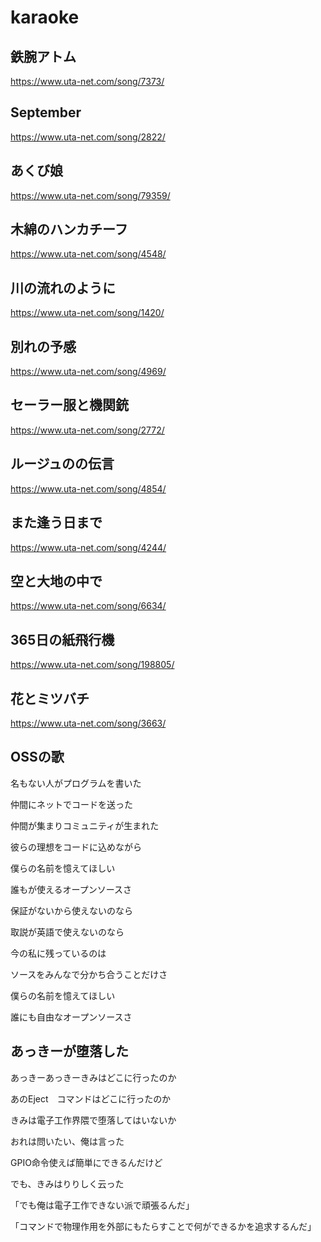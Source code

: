 # karaoke
## 鉄腕アトム
https://www.uta-net.com/song/7373/
## September
https://www.uta-net.com/song/2822/
## あくび娘
https://www.uta-net.com/song/79359/
## 木綿のハンカチーフ
https://www.uta-net.com/song/4548/
## 川の流れのように
https://www.uta-net.com/song/1420/
## 別れの予感
https://www.uta-net.com/song/4969/
## セーラー服と機関銃
https://www.uta-net.com/song/2772/
## ルージュのの伝言
https://www.uta-net.com/song/4854/
## また逢う日まで
https://www.uta-net.com/song/4244/
## 空と大地の中で
https://www.uta-net.com/song/6634/
## 365日の紙飛行機
https://www.uta-net.com/song/198805/
## 花とミツバチ
https://www.uta-net.com/song/3663/
## OSSの歌
名もない人がプログラムを書いた

仲間にネットでコードを送った

仲間が集まりコミュニティが生まれた

彼らの理想をコードに込めながら

僕らの名前を憶えてほしい

誰もが使えるオープンソースさ<p>

保証がないから使えないのなら

取説が英語で使えないのなら

今の私に残っているのは

ソースをみんなで分かち合うことだけさ

僕らの名前を憶えてほしい

誰にも自由なオープンソースさ




## あっきーが堕落した

あっきーあっきーきみはどこに行ったのか

あのEject　コマンドはどこに行ったのか

きみは電子工作界隈で堕落してはいないか

おれは問いたい、俺は言った

GPIO命令使えば簡単にできるんだけど

でも、きみはりりしく云った

「でも俺は電子工作できない派で頑張るんだ」

「コマンドで物理作用を外部にもたらすことで何ができるかを追求するんだ」
